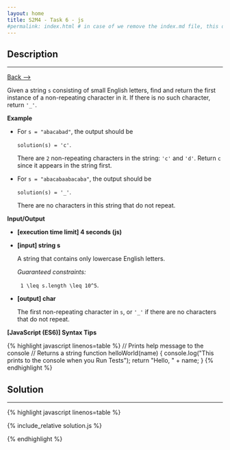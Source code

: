 ```yaml
---
layout: home
title: S2M4 - Task 6 - js
#permalink: index.html # in case of we remove the index.md file, this doc will be the index page
---
```


<div class="row">
<div class="columnStmt" markdown="1">

##  Description
------

[Back --> ](../README.md) 

Given a string `s` consisting of small English letters, find and return the first instance of a non-repeating character in it. If there is no such character, return `'_'`.

**Example**

-   For `s = "abacabad"`, the output should be
  
    `solution(s) = 'c'`.

    There are `2` non-repeating characters in the string: `'c'` and `'d'`. Return `c` since it appears in the string first.

-   For `s = "abacabaabacaba"`, the output should be
  
    `solution(s) = '_'`.

    There are no characters in this string that do not repeat.

**Input/Output**

* **[execution time limit] 4 seconds (js)**

* **[input] string s**

    A string that contains only lowercase English letters.

    *Guaranteed constraints:*
    
    <code type='math/tex'> 1 \leq s.length \leq 10^5</code>.

* **[output] char**

    The first non-repeating character in `s`, or `'_'` if there are no characters that do not repeat.

**[JavaScript (ES6)] Syntax Tips**

{% highlight javascript linenos=table %}
// Prints help message to the console
// Returns a string
function helloWorld(name) {
    console.log("This prints to the console when you Run Tests");
    return "Hello, " + name;
}
{% endhighlight %}

</div>
<div class="columnSol" markdown="1">

## Solution
------

{% highlight javascript linenos=table %}

{% include_relative solution.js %}

{% endhighlight %}

</div>
</div>